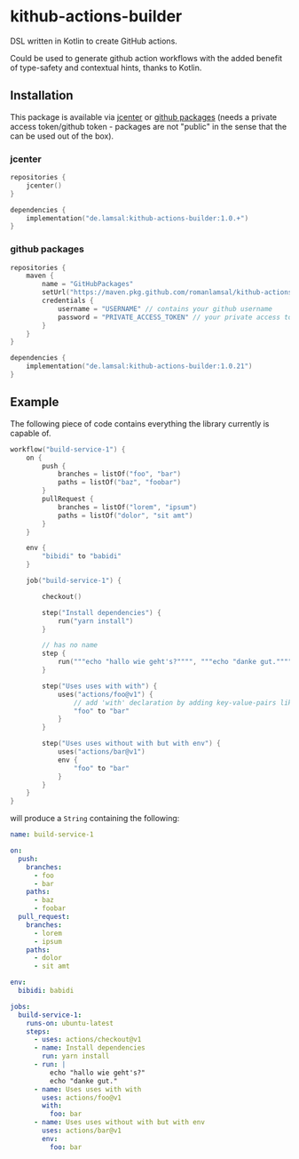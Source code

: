 # kithub-actions-builder
DSL written in Kotlin to create GitHub actions.

Could be used to generate github action workflows with the added benefit of type-safety 
and contextual hints, thanks to Kotlin.

## Installation
This package is available via [jcenter](https://bintray.com/romanlamsal/maven/kithub-actions-builder) or 
[github packages](https://github.com/romanlamsal/kithub-actions-builder/packages) 
(needs a private access token/github token - packages are not "public" in the sense that the can
be used out of the box).

### jcenter
````kotlin
repositories {
	jcenter()
}

dependencies {
	implementation("de.lamsal:kithub-actions-builder:1.0.+")
}
````

### github packages
````kotlin
repositories {
	maven {
		name = "GitHubPackages"
		setUrl("https://maven.pkg.github.com/romanlamsal/kithub-actions-builder")
		credentials {
			username = "USERNAME" // contains your github username
			password = "PRIVATE_ACCESS_TOKEN" // your private access token/github token (must be able to read:package)
		}
	}
}

dependencies {
	implementation("de.lamsal:kithub-actions-builder:1.0.21")
}
````

## Example
The following piece of code contains everything the library currently is capable of.
```kotlin
workflow("build-service-1") {
    on {
        push {
            branches = listOf("foo", "bar")
            paths = listOf("baz", "foobar")
        }
        pullRequest {
            branches = listOf("lorem", "ipsum")
            paths = listOf("dolor", "sit amt")
        }
    }

    env {
        "bibidi" to "babidi"
    }

    job("build-service-1") {

        checkout()

        step("Install dependencies") {
            run("yarn install")
        }

        // has no name
        step {
            run("""echo "hallo wie geht's?"""", """echo "danke gut."""")
        }

        step("Uses uses with with") {
            uses("actions/foo@v1") {
                // add 'with' declaration by adding key-value-pairs like so
                "foo" to "bar"
            }
        }

        step("Uses uses without with but with env") {
            uses("actions/bar@v1")
            env {
                "foo" to "bar"
            }
        }
    }
}
```

will produce a ``String`` containing the following:

````yaml
name: build-service-1

on:
  push:
    branches:
      - foo
      - bar
    paths:
      - baz
      - foobar
  pull_request:
    branches:
      - lorem
      - ipsum
    paths:
      - dolor
      - sit amt

env:
  bibidi: babidi

jobs:
  build-service-1:
    runs-on: ubuntu-latest
    steps:
      - uses: actions/checkout@v1
      - name: Install dependencies
        run: yarn install
      - run: |
          echo "hallo wie geht's?"
          echo "danke gut."
      - name: Uses uses with with
        uses: actions/foo@v1
        with:
          foo: bar
      - name: Uses uses without with but with env
        uses: actions/bar@v1
        env:
          foo: bar
````
